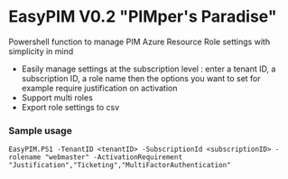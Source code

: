 # EasyPIM V0.2 "PIMper's Paradise"
Powershell function to manage PIM Azure Resource Role settings with simplicity in mind
- Easily manage settings at the subscription level : enter a tenant ID, a subscription ID, a role name 
then the options you want to set for example require justification on activation
- Support multi roles
- Export role settings to csv

### Sample usage
 `EasyPIM.PS1 -TenantID <tenantID> -SubscriptionId <subscriptionID> -rolename "webmaster" -ActivationRequirement "Justification","Ticketing","MultiFactorAuthentication"`




